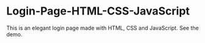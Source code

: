 # Login-Page-HTML-CSS-JavaScript
This is an elegant login page made with HTML, CSS and JavaScript. See the demo.
